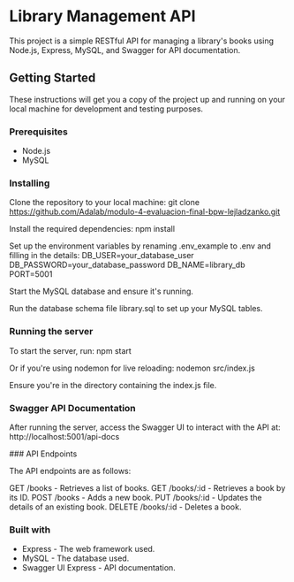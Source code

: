 # Library Management API

This project is a simple RESTful API for managing a library's books using Node.js, Express, MySQL, and Swagger for API documentation.

## Getting Started

These instructions will get you a copy of the project up and running on your local machine for development and testing purposes.

### Prerequisites

- Node.js
- MySQL

### Installing

Clone the repository to your local machine:
git clone https://github.com/Adalab/modulo-4-evaluacion-final-bpw-lejladzanko.git

Install the required dependencies:
npm install

Set up the environment variables by renaming .env_example to .env and filling in the details:
DB_USER=your_database_user
DB_PASSWORD=your_database_password
DB_NAME=library_db
PORT=5001

Start the MySQL database and ensure it's running.

Run the database schema file library.sql to set up your MySQL tables.

### Running the server

To start the server, run:
npm start

Or if you're using nodemon for live reloading:
nodemon src/index.js

Ensure you're in the directory containing the index.js file.

### Swagger API Documentation
After running the server, access the Swagger UI to interact with the API at:
http://localhost:5001/api-docs

### API Endpoints

The API endpoints are as follows:

GET /books - Retrieves a list of books.
GET /books/:id - Retrieves a book by its ID.
POST /books - Adds a new book.
PUT /books/:id - Updates the details of an existing book.
DELETE /books/:id - Deletes a book.

### Built with

- Express - The web framework used.
- MySQL - The database used.
- Swagger UI Express - API documentation.





